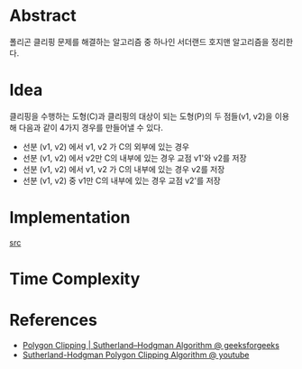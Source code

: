 # Abstract

폴리곤 클리핑 문제를 해결하는 알고리즘 중 하나인 서더랜드 호지맨
알고리즘을 정리한다.

# Idea

클리핑을 수행하는 도형(C)과 클리핑의 대상이 되는 도형(P)의 두 점들(v1,
v2)을 이용해 다음과 같이 4가지 경우를 만들어낼 수 있다.

* 선분 (v1, v2) 에서 v1, v2 가 C의 외부에 있는 경우
* 선분 (v1, v2) 에서 v2만 C의 내부에 있는 경우 교점 v1'와 v2를 저장
* 선분 (v1, v2) 에서 v1, v2 가 C의 내부에 있는 경우 v2를 저장
* 선분 (v1, v2) 중 v1만 C의 내부에 있는 경우 교점 v2'를 저장

# Implementation

[src](../fundamentals/computationalgeometry/sutherland/a.cpp)

# Time Complexity

# References

* [Polygon Clipping | Sutherland–Hodgman Algorithm @ geeksforgeeks](http://www.geeksforgeeks.org/polygon-clipping-sutherland-hodgman-algorithm-please-change-bmp-images-jpeg-png/)
* [Sutherland-Hodgman Polygon Clipping Algorithm @ youtube](https://www.youtube.com/watch?v=S091lKYWbSs)
